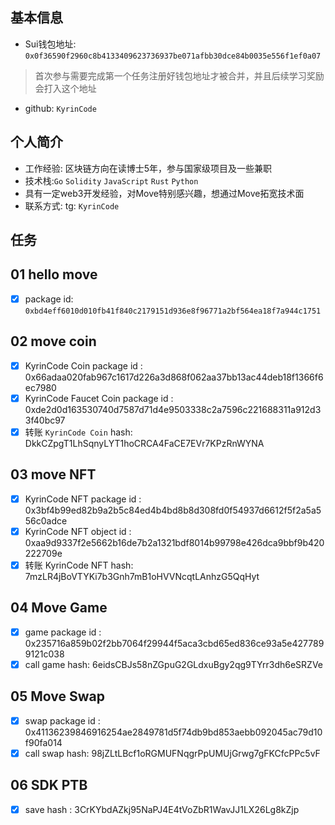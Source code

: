 ## 基本信息
- Sui钱包地址: `0x0f36590f2960c8b4133409623736937be071afbb30dce84b0035e556f1ef0a07`
> 首次参与需要完成第一个任务注册好钱包地址才被合并，并且后续学习奖励会打入这个地址
- github: `KyrinCode`

## 个人简介
- 工作经验: 区块链方向在读博士5年，参与国家级项目及一些兼职
- 技术栈:`Go` `Solidity` `JavaScript` `Rust` `Python`
- 具有一定web3开发经验，对Move特别感兴趣，想通过Move拓宽技术面
- 联系方式: tg: `KyrinCode` 

## 任务

##   01 hello move  
- [x] package id: `0xbd4eff6010d010fb41f840c2179151d936e8f96771a2bf564ea18f7a944c1751`

##   02 move coin
- [x] KyrinCode Coin package id : 0x66adaa020fab967c1617d226a3d868f062aa37bb13ac44deb18f1366f6ec7980
- [x] KyrinCode Faucet Coin package id : 0xde2d0d163530740d7587d71d4e9503338c2a7596c221688311a912d33f40bc97
- [x] 转账 `KyrinCode Coin` hash: DkkCZpgT1LhSqnyLYT1hoCRCA4FaCE7EVr7KPzRnWYNA

##   03 move NFT
- [x] KyrinCode NFT package id : 0x3bf4b99ed82b9a2b5c84ed4b4bd8b8d308fd0f54937d6612f5f2a5a556c0adce
- [x] KyrinCode NFT object id : 0xaa9d9337f2e5662b16de7b2a1321bdf8014b99798e426dca9bbf9b420222709e
- [x] 转账 KyrinCode NFT  hash: 7mzLR4jBoVTYKi7b3Gnh7mB1oHVVNcqtLAnhzG5QqHyt

##   04 Move Game
- [x] game package id : 0x235716a859b02f2bb7064f29944f5aca3cbd65ed836ce93a5e4277899121c038
- [x] call game hash: 6eidsCBJs58nZGpuG2GLdxuBgy2qg9TYrr3dh6eSRZVe

##   05 Move Swap
- [x] swap package id : 0x41136239846916254ae2849781d5f74db9bd853aebb092045ac79d10f90fa014
- [x] call swap hash: 98jZLtLBcf1oRGMUFNqgrPpUMUjGrwg7gFKCfcPPc5vF

##   06 SDK PTB
- [x] save hash : 3CrKYbdAZkj95NaPJ4E4tVoZbR1WavJJ1LX26Lg8kZjp
